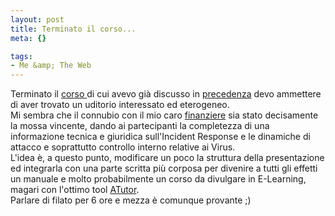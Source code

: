 ```yaml
--- 
layout: post
title: Terminato il corso...
meta: {}

tags: 
- Me &amp; The Web
---
```

 Terminato il <a href="http://www.lra.it/ita/corso.asp?idContainer=54&idContent=23690&amp;idContainerBusinessArea=53&idContentBusinessArea=95">corso </a>di cui avevo già discusso in <a href="http://blogs.ugidotnet.org/lastknight/archive/2004/09/29/3405.aspx">precedenza</a> devo ammettere di aver trovato un uditorio interessato ed eterogeneo.  
 Mi sembra che il connubio con il mio caro <a href="http://www.costabile.net/">finanziere</a> sia stato decisamente la mossa vincente, dando ai partecipanti la completezza di una informazione tecnica e giuridica sull'Incident Response e le dinamiche di attacco e soprattutto controllo interno relative ai Virus.  
L'idea è, a questo punto, modificare un poco la struttura della presentazione ed integrarla con una parte scritta più corposa per divenire a tutti gli effetti un manuale e molto probabilmente un corso da divulgare in E-Learning, magari con l'ottimo tool <a href="http://www.atutor.ca/">ATutor</a>.  
 Parlare di filato per 6 ore e mezza è comunque provante ;)<div style="clear:both; padding-bottom: 0.25em;"></div> 
